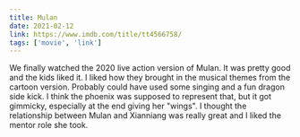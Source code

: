 ```yaml
---
title: Mulan
date: 2021-02-12
link: https://www.imdb.com/title/tt4566758/
tags: ['movie', 'link']
---
```

We finally watched the 2020 live action version of Mulan. It was pretty good and the kids liked it. I liked how they brought
in the musical themes from the cartoon version. Probably could have used some singing and a fun dragon side kick. I think
the phoenix was supposed to represent that, but it got gimmicky, especially at the end giving her "wings". I thought the
relationship between Mulan and Xianniang was really great and I liked the mentor role she took.
